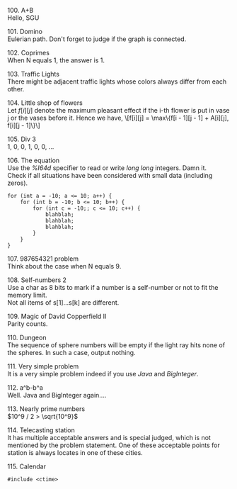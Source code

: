 100\. A+B  
Hello, SGU

101\. Domino  
Eulerian path. Don't forget to judge if the graph is connected.

102\. Coprimes  
When N equals 1, the answer is 1.

103\. Traffic Lights  
There might be adjacent traffic lights whose colors always differ from
each other.

104\. Little shop of flowers  
Let $f[i][j]$ denote the maximum pleasant effect if the i-th flower is
put in vase j or the vases before it. Hence we have,
\\\[f[i][j] = \max\\\{f[i - 1][j - 1] + A[i][j], f[i][j - 1]\\\}\\\]

105\. Div 3  
1, 0, 0, 1, 0, 0, ...

106\. The equation  
Use the *%I64d* specifier to read or write *long long* integers. Damn
it.  
Check if all situations have been considered with small data (including
zeros).

    for (int a = -10; a <= 10; a++) {
        for (int b = -10; b <= 10; b++) {
            for (int c = -10;; c <= 10; c++) {
                blahblah;
                blahblah;
                blahblah;
            }
        }
    }

107\. 987654321 problem  
Think about the case when N equals 9.

108\. Self-numbers 2  
Use a char as 8 bits to mark if a number is a self-number or not to fit
the memory limit.  
Not all items of s[1]...s[k] are different.

109\. Magic of David Copperfield II  
Parity counts.

110\. Dungeon  
The sequence of sphere numbers will be empty if the light ray hits none
of the spheres. In such a case, output nothing.

111\. Very simple problem  
It is a very simple problem indeed if you use *Java* and *BigInteger*.

112\. a^b-b^a  
Well. Java and BigInteger again....

113\. Nearly prime numbers  
$10^9 / 2 > \sqrt{10^9}$

114\. Telecasting station  
It has multiple acceptable answers and is special judged, which is not
mentioned by the problem statement. One of these acceptable points for
station is always locates in one of these cities.

115\. Calendar  

    #include <ctime>
